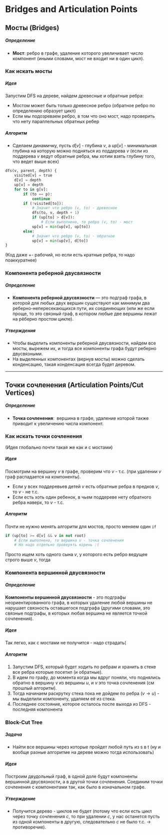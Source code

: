 # Bridges and Articulation Points
## Мосты (Bridges)
##### Определение
- **Мост**: ребро в графе, удаление которого увеличивает число компонент (иными словами, мост не входит ни в один цикл). 

### Как искать мосты
##### Идея
Запустим DFS на дереве, найдем древесные и обратные ребра:
- Мостом может быть только древесное ребро (обратное ребро по определению образует цикл)
- Если мы подозреваем ребро, в том что оно мост, надо проверить что нету параллельных обратных ребер

##### Алгоритм
- Сделаем динамичку, пусть $d[v]$ - глубина $v$, а $up[v]$ - минимальная глубина на которую можно подняться из поддерева $v$ (если из поддерева $v$ ведут обратные ребра, мы хотим взять глубину того, что ведет выше всех)

``` py
dfs(v, parent, depth) {
	visited[v] = true
	d[v] = depth
	up[v] = depth
	for to in g[v]:
		if (to == p):
			continue
		if (!visited[to]):
			# Значит что ребро (v, to) - древесное
			dfs(to, v, depth + 1)
			if (up[to] > d[v]):
				# Если выполнено, то ребро (v, to) - мост
			up[v] = min(up[v], up[to])
		else:
			# Значит что ребро (v, to) - обратное
			up[v] = min(up[v], d[to])
}
```
(Код даже +- рабочий, но если есть кратные ребра, то надо поаккуратнее)
 
### Компонента реберной двусвязности 
##### Определение 
- **Компонента реберной двусвязности** — это подграф графа, в которой для любых двух вершин существуют как минимум два реберно-непересекающихся пути, их соединяющих (или же если проще, то это связный граф, в котором любые две вершины лежат на рёберно простом цикле).

##### Утверждения
- Чтобы выделить компоненты реберной двусвязности, найдем все мосты, вырежем их, и тогда все компоненты графа будут реберно двусвязными.
- На выделенных компонентах (вернув мосты) можно сделать конденсацию, такая конденсация всегда будет деревом.

---
## Точки сочленения (Articulation Points/Cut Vertices)
##### Определение
- **Точка сочленения**:  вершина в графе, удаление которой также приводит к увеличению числа компонент.

### Как искать точки сочленения 
(Идея глобально почти такая же как и с мостами)

##### Идея
Посмотрим на вершину $v$ в графе, проверим что $v$ - т.с. (при удалении $v$ граф распадается на компоненты). 
- Если у всех поддеревьев детей $v$ есть обратные ребра в предков $v$, то $v$ - не т.с. 
- Если есть хоть один ребенок, в чьем поддереве нету обратного ребра наверх, то $v$ - т.с. 

##### Алгоритм
Почти не нужно менять алгоритм для мостов, просто меняем один `if`
``` py
if (up[to] >= d[v] && v in not root) 
	# Если выполнено, то вершина v - точка сочленения
	# Но надо отдельно проверять корень :(
```
Просто ищем хоть одного сына $v$, у которого есть ребро ведущее строго выше $v$, тогда 

### Компонента вершинной двусвязности 
##### Определение
**Компоненты вершинной двусвязности** - это подграфы неориентированного графа, в которых удаление любой вершины не нарушает связность оставшегося подграфа (другими словами, это связные подграфы, в которых любая вершина не является точкой сочленения).

##### Идея
Так легко, как с мостами не получится - надо страдать(

##### Алгоритм
1. Запустим DFS, который будет ходить по ребрам и хранить в стеке все ребра которые посетил (и обратные). 
2. В идем по графу, до момента когда мы вдруг поняли, что поднялись обратно в вершину $v$ из вершины $u$, и $v$ это точка сочленения (см прошлый алгоритм). 
3. Тогда начинаем раскрутку стека пока не дойдем по ребра $(v \to u)$ - мы выделили компоненту, удаляем её из стека. 
4. Последнее состояние, которое осталось после выхода из DFS - последняя компонента

### Block-Cut Tree
##### Задача
 - Найти все вершины через которые пройдет любой путь из s в t (ну и вообще разные алгоритме на дереве можно тогда использовать)

##### Идея
Построим двудольный граф, в одной доле будут компоненты вершинной двусвязности, а в другой точки сочленения. Соединим точки сочленения с компонентами так, как было в изначальном графе.

##### Утверждение
- Получится дерево - циклов не будет (потому что если есть цикл через точку сочленения $c$, то при удалении $c$, у нас останется пусть из одной компоненты в другую, следовательно $c$ не было т.с. $\to$ противоречие).